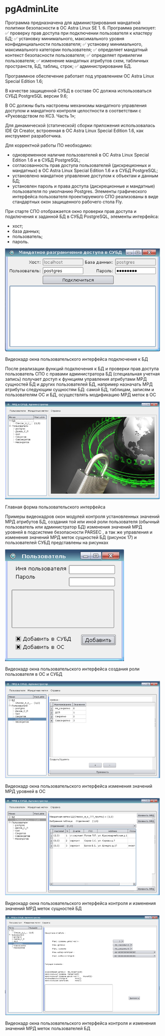 # pgAdminLite

Программа предназначена для администрирования мандатной политики безопасности в ОС Astra Linux SE 1.
6.
Программа реализует: 
:white_check_mark: проверку прав доступа при подключении пользователя к кластеру БД;
:white_check_mark: установку минимального, максимального уровня конфиденциальности пользователя;
:white_check_mark: установку минимального, максимального категории пользователя;
:white_check_mark: определяет мандатный контекст безопасности пользователя;
:white_check_mark: определяет привилегии пользователя;
:white_check_mark: изменение мандатных атрибутов схем, табличных пространств, БД, таблиц, строк;
:white_check_mark: администрирование БД.

Программное обеспечение работает под управлением ОС Astra Linux Special Edition 1.6;

В качестве защищенной СУБД в составе ОС должна использоваться СУБД PostgreSQL версии 9.6;

В ОС должны быть настроены механизмы мандатного управления доступом и мандатного контроля целостности в соответствии с «Руководством по КСЗ. Часть 1»;

Для динамической (статической) сборки приложения использовалась IDE Qt Creator,  встроенная в ОС  Astra Linux Special Edition 1.6, как инструмент разработчика.

Для корректной работы ПО необходимо:
- одновременное наличие пользователей в ОС Astra Linux Special Edition 1.6 и в СУБД PostgreSQL;
- согласованность прав доступа пользователей (дискреционных и мандатных) в ОС Astra Linux Special Edition 1.6 и в СУБД PostgreSQL;
- установлено мандатное управление доступом к объектам и данным БД;
- установлен пароль и права доступа (дискреционные и мандатные) пользователя по умолчанию Postgres.
Элементы графического интерфейса пользователя проектируемого СПО реализованы в виде стандартных окон защищенного рабочего стола Fly.

При старте СПО отображается окно проверки прав доступа и подключения к заданной БД в СУБД PostgreSQL, элементы интерфейса:
- хост;
- база данных;
- пользователь;
- пароль.

![alt text](src/img1.png "Видеокадр окна пользовательского интерфейса подключения к БД")

Видеокадр окна пользовательского интерфейса подключения к БД

После реализации функций подключения к БД и проверки прав доступа пользователь СПО с правами администратора БД (специальная учетная запись) получает доступ к функциям управления атрибутами МРД сущностей БД и других пользователей БД, например назначать МРД атрибуты следующим сущностям БД: самой БД, таблицам, записям и пользователям ОС и БД, осуществлять модификацию МРД меток в ОС

![alt text](src/img2.png "Главная форма пользовательского интерфейса")

Главная форма пользовательского интерфейса

Примеры видеокадров окон модулей контроля установленных значений МРД атрибутов БД, создания той или иной роли пользователя (обычный пользователь или администратор БД) изменения значений МРД уровней в подсистеме безопасности PARSEC , а так же управления и изменения значений МРД меток сущностей БД (рисунок 17) и пользователей СУБД представлены на рисунках

![alt text](src/img3.png "Видеокадр окна пользовательского интерфейса создания роли пользователя в ОС и СУБД")

Видеокадр окна пользовательского интерфейса создания роли пользователя в ОС и СУБД

![alt text](src/img4.png "Видеокадр окна пользовательского интерфейса изменения значений МРД уровней в ОС")

Видеокадр окна пользовательского интерфейса изменения значений МРД уровней в ОС

![alt text](src/img5.png "Видеокадр окна пользовательского интерфейса контроля и изменения значений МРД меток сущностей БД")

Видеокадр окна пользовательского интерфейса контроля и изменения значений МРД меток сущностей БД

![alt text](src/img6.png "Видеокадр окна пользовательского интерфейса контроля и изменения значений МРД меток пользователей БД")

Видеокадр окна пользовательского интерфейса контроля и изменения значений МРД меток пользователей БД


